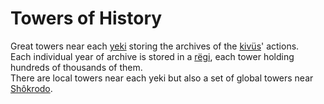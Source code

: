 
# Towers of History

Great towers near each [yeki](../Kivümi%20Language/Kivümi%20Dictionary/yeki.md) storing the archives of the [kivüs](../Kivümi%20Language/Kivümi%20Dictionary/kivü.md)' actions.  
Each individual year of archive is stored in a [rëgi](../Kivümi%20Language/Kivümi%20Dictionary/rëgi.md), each tower holding hundreds of thousands of them.  
There are local towers near each yeki but also a set of global towers near [Shôkrodo](../Characters/Shôkrodo.md).  